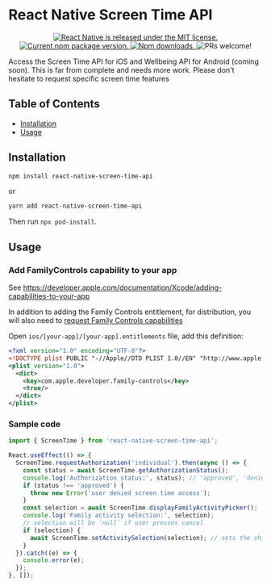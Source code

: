 # React Native Screen Time API <!-- omit in toc -->

<p align="center">
  <a href="https://github.com/facebook/react-native/blob/HEAD/LICENSE">
    <img src="https://img.shields.io/badge/license-MIT-blue.svg" alt="React Native is released under the MIT license." />
  </a>
  <a href="https://www.npmjs.org/package/react-native-screen-time-api">
    <img src="https://img.shields.io/npm/v/react-native-screen-time-api?color=brightgreen&label=npm%20package" alt="Current npm package version." />
  </a>
  <a href="https://www.npmjs.org/package/react-native-screen-time-api">
    <img src="https://img.shields.io/npm/dt/react-native-screen-time-api" alt="Npm downloads." />
  </a>
  <img src="https://img.shields.io/badge/PRs-welcome-brightgreen.svg" alt="PRs welcome!" />
</p>

Access the Screen Time API for iOS and Wellbeing API for Android (coming soon). This is far from complete and needs more work. Please don't hesitate to request specific screen time features

## Table of Contents <!-- omit in toc -->

- [Installation](#installation)
- [Usage](#usage)

## Installation

```sh
npm install react-native-screen-time-api
```

or

```sh
yarn add react-native-screen-time-api
```

Then run `npx pod-install`.

## Usage

### Add FamilyControls capability to your app
See https://developer.apple.com/documentation/Xcode/adding-capabilities-to-your-app

In addition to adding the Family Controls entitlement, for distribution, you will also need to [request Family Controls capabilities](https://developer.apple.com/contact/request/family-controls-distribution)


Open `ios/[your-app]/[your-app].entitlements` file, add this definition:
```xml
<?xml version="1.0" encoding="UTF-8"?>
<!DOCTYPE plist PUBLIC "-//Apple//DTD PLIST 1.0//EN" "http://www.apple.com/DTDs/PropertyList-1.0.dtd">
<plist version="1.0">
  <dict>
    <key>com.apple.developer.family-controls</key>
    <true/>
  </dict>
</plist>
```

### Sample code
```javascript
import { ScreenTime } from 'react-native-screen-time-api';

React.useEffect(() => {
  ScreenTime.requestAuthorization('individual').then(async () => {
    const status = await ScreenTime.getAuthorizationStatus();
    console.log('Authorization status:', status); // 'approved', 'denied', or 'notDetermined'
    if (status !== 'approved') {
      throw new Error('user denied screen time access');
    }
    const selection = await ScreenTime.displayFamilyActivityPicker();
    console.log('Family activity selection:', selection);
    // selection will be `null` if user presses cancel
    if (selection) {
      await ScreenTime.setActivitySelection(selection); // sets the shields
    }
  }).catch((e) => {
    console.error(e);
  });
}, []);
```
